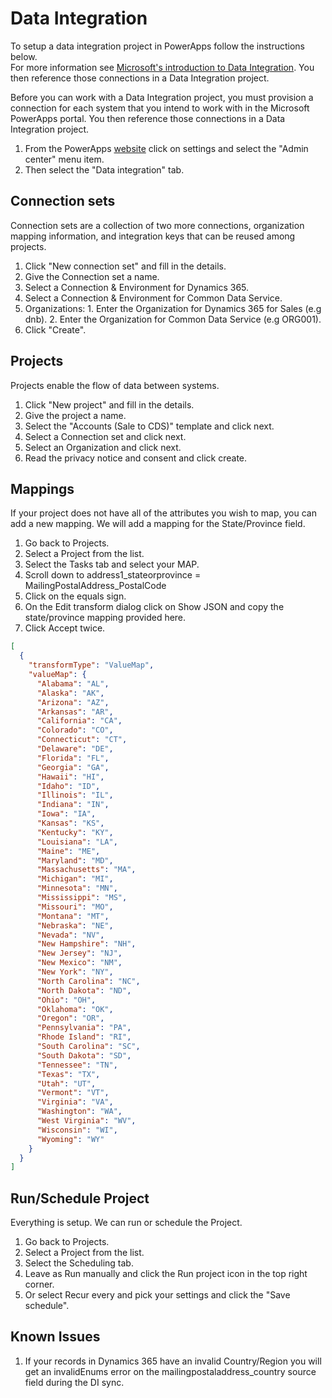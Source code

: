 # Data Integration

To setup a data integration project in PowerApps follow the instructions below.  
For more information see [Microsoft's introduction to Data Integration](https://docs.microsoft.com/en-us/dynamics365/unified-operations/dev-itpro/data-entities/data-integration-cds). You then reference those connections in a Data Integration project. 

Before you can work with a Data Integration project, you must provision a connection for each system that you intend to work with in the Microsoft PowerApps portal. You then reference those connections in a Data Integration project. 

1. From the PowerApps [website](https://web.powerapps.com) click on settings and select the "Admin center" menu item.
2. Then select the "Data integration" tab.

## Connection sets
Connection sets are a collection of two more connections, organization mapping information, and integration keys that can be reused among projects.
 
1. Click "New connection set" and fill in the details. 
  1. Give the Connection set a name.
  2. Select a Connection & Environment for Dynamics 365.
  3. Select a Connection & Environment for Common Data Service.
  4. Organizations:
    1. Enter the Organization for Dynamics 365 for Sales (e.g dnb).
    2. Enter the Organization for Common Data Service (e.g ORG001).
2. Click "Create".

## Projects
Projects enable the flow of data between systems.

1. Click "New project" and fill in the details.
2. Give the project a name.
3. Select the "Accounts (Sale to CDS)" template and click next.
4. Select a Connection set and click next.
4. Select an Organization and click next.
5. Read the privacy notice and consent and click create.

## Mappings
If your project does not have all of the attributes you wish to map, you can add a new mapping. We will add a mapping for the State/Province field.

1. Go back to Projects.
2. Select a Project from the list.
3. Select the Tasks tab and select your MAP.
4. Scroll down to address1_stateorprovince = MailingPostalAddress_PostalCode
5. Click on the equals sign.
6. On the Edit transform dialog click on Show JSON and copy the state/province mapping provided here.
7. Click Accept twice.

```JSON
[
  {
    "transformType": "ValueMap",
    "valueMap": {
      "Alabama": "AL",
      "Alaska": "AK",
      "Arizona": "AZ",
      "Arkansas": "AR",
      "California": "CA",
      "Colorado": "CO",
      "Connecticut": "CT",
      "Delaware": "DE",
      "Florida": "FL",
      "Georgia": "GA",
      "Hawaii": "HI",
      "Idaho": "ID",
      "Illinois": "IL",
      "Indiana": "IN",
      "Iowa": "IA",
      "Kansas": "KS",
      "Kentucky": "KY",
      "Louisiana": "LA",
      "Maine": "ME",
      "Maryland": "MD",
      "Massachusetts": "MA",
      "Michigan": "MI",
      "Minnesota": "MN",
      "Mississippi": "MS",
      "Missouri": "MO",
      "Montana": "MT",
      "Nebraska": "NE",
      "Nevada": "NV",
      "New Hampshire": "NH",
      "New Jersey": "NJ",
      "New Mexico": "NM",
      "New York": "NY",
      "North Carolina": "NC",
      "North Dakota": "ND",
      "Ohio": "OH",
      "Oklahoma": "OK",
      "Oregon": "OR",
      "Pennsylvania": "PA",
      "Rhode Island": "RI",
      "South Carolina": "SC",
      "South Dakota": "SD",
      "Tennessee": "TN",
      "Texas": "TX",
      "Utah": "UT",
      "Vermont": "VT",
      "Virginia": "VA",
      "Washington": "WA",
      "West Virginia": "WV",
      "Wisconsin": "WI",
      "Wyoming": "WY"
    }
  }
]
```

## Run/Schedule Project
Everything is setup. We can run or schedule the Project.

1. Go back to Projects.
2. Select a Project from the list.
3. Select the Scheduling tab.
  1. Leave as Run manually and click the Run project icon in the top right corner.
  2. Or select Recur every and pick your settings and click the "Save schedule".

## Known Issues
1. If your records in Dynamics 365 have an invalid Country/Region you will get an invalidEnums error on the mailingpostaladdress_country source field during the DI sync.